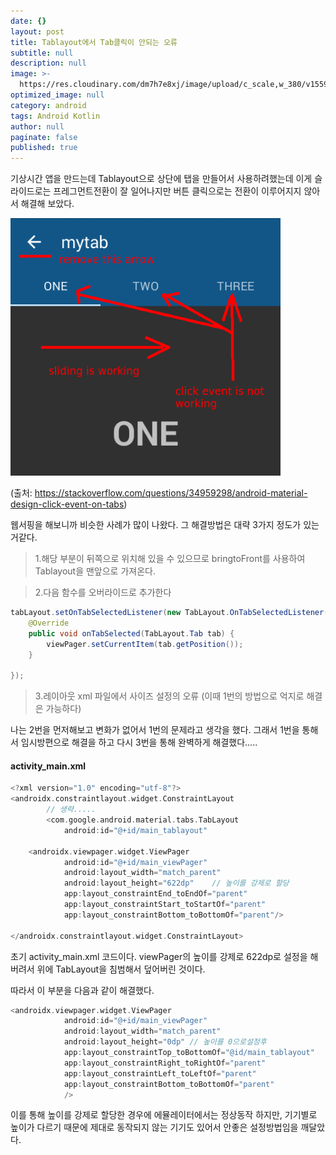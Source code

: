 ```yaml
---
date: {}
layout: post
title: Tablayout에서 Tab클릭이 안되는 오류
subtitle: null
description: null
image: >-
  https://res.cloudinary.com/dm7h7e8xj/image/upload/c_scale,w_380/v1559820489/js-code_n83m7a.jpg
optimized_image: null
category: android
tags: Android Kotlin
author: null
paginate: false
published: true
---
```


기상시간 앱을 만드는데 Tablayout으로 상단에 탭을 만들어서 사용하려했는데 이게 슬라이드로는 프레그먼트전환이 잘 일어나지만 버튼 클릭으로는 전환이 이루어지지 않아서 해결해 보았다.

![링크](..\assets\img\Android\2020-04-14-23-12-01.png)
<br>

(출처: <https://stackoverflow.com/questions/34959298/android-material-design-click-event-on-tabs>)

웹서핑을 해보니까 비슷한 사례가 많이 나왔다. 그 해결방법은 대략 3가지 정도가 있는거같다.

>1.해당 부분이 뒤쪽으로 위치해 있을 수 있으므로 bringtoFront를 사용하여 Tablayout을 맨앞으로 가져온다.

>2.다음 함수를 오버라이드로 추가한다

```java
tabLayout.setOnTabSelectedListener(new TabLayout.OnTabSelectedListener() {
    @Override
    public void onTabSelected(TabLayout.Tab tab) {
        viewPager.setCurrentItem(tab.getPosition());
    }

});
```

>3.레이아웃 xml 파일에서 사이즈 설정의 오류 (이때  1번의 방법으로 억지로 해결은 가능하다)

나는 2번을 먼저해보고 변화가 없어서 1번의 문제라고 생각을 했다.
그래서 1번을 통해서 임시방편으로 해결을 하고 다시 3번을 통해 완벽하게 해결했다.....

#### activity_main.xml
```kotlin
<?xml version="1.0" encoding="utf-8"?>
<androidx.constraintlayout.widget.ConstraintLayout
        // 생략..... 
        <com.google.android.material.tabs.TabLayout
            android:id="@+id/main_tablayout"

    <androidx.viewpager.widget.ViewPager
            android:id="@+id/main_viewPager"
            android:layout_width="match_parent"
            android:layout_height="622dp"    // 높이를 강제로 할당
            app:layout_constraintEnd_toEndOf="parent"
            app:layout_constraintStart_toStartOf="parent"
            app:layout_constraintBottom_toBottomOf="parent"/>

</androidx.constraintlayout.widget.ConstraintLayout>
```

초기 activity_main.xml 코드이다. viewPager의 높이를 강제로 622dp로 설정을 해버려서 위에 TabLayout을 침범해서 덮어버린 것이다.

따라서 이 부분을 다음과 같이 해결했다.

```kotlin
<androidx.viewpager.widget.ViewPager
            android:id="@+id/main_viewPager"
            android:layout_width="match_parent"
            android:layout_height="0dp" // 높이를 0으로설정후
            app:layout_constraintTop_toBottomOf="@id/main_tablayout"    // TabLayout밑을 시작점으로 설정
            app:layout_constraintRight_toRightOf="parent"
            app:layout_constraintLeft_toLeftOf="parent"
            app:layout_constraintBottom_toBottomOf="parent"
            />
```

이를 통해 높이를 강제로 할당한 경우에 에뮬레이터에서는 정상동작 하지만, 기기별로 높이가 다르기 때문에 제대로 동작되지 않는 기기도 있어서 안좋은 설정방법임을 깨달았다.
